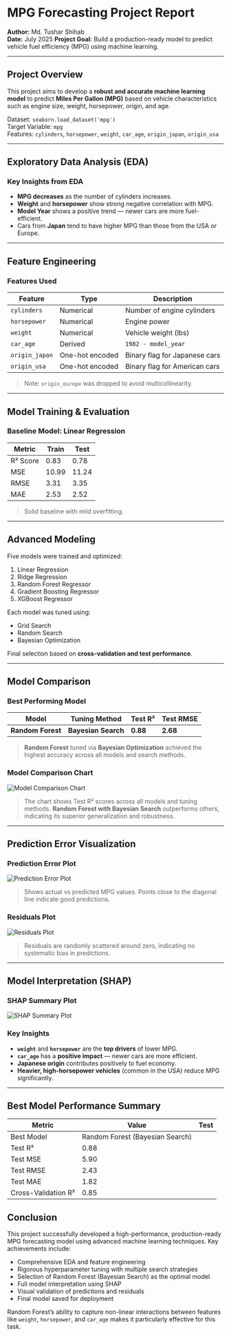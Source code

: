 # MPG Forecasting Project Report

**Author:** Md. Tushar Shihab  
**Date:** July 2025 
**Project Goal:** Build a production-ready model to predict vehicle fuel efficiency (MPG) using machine learning.

---

## Project Overview

This project aims to develop a **robust and accurate machine learning model** to predict **Miles Per Gallon (MPG)** based on vehicle characteristics such as engine size, weight, horsepower, origin, and age.


Dataset: `seaborn.load_dataset('mpg')`  
Target Variable: `mpg`  
Features: `cylinders`, `horsepower`, `weight`, `car_age`, `origin_japan`, `origin_usa`

---

## Exploratory Data Analysis (EDA)

### Key Insights from EDA

- **MPG decreases** as the number of cylinders increases.
- **Weight** and **horsepower** show strong negative correlation with MPG.
- **Model Year** shows a positive trend — newer cars are more fuel-efficient.
- Cars from **Japan** tend to have higher MPG than those from the USA or Europe.

---

## Feature Engineering

### Features Used

| Feature | Type | Description |
|--------|------|-------------|
| `cylinders` | Numerical | Number of engine cylinders |
| `horsepower` | Numerical | Engine power |
| `weight` | Numerical | Vehicle weight (lbs) |
| `car_age` | Derived | `1982 - model_year` |
| `origin_japan` | One-hot encoded | Binary flag for Japanese cars |
| `origin_usa` | One-hot encoded | Binary flag for American cars |

> Note: `origin_europe` was dropped to avoid multicollinearity.

---

## Model Training & Evaluation

### Baseline Model: Linear Regression

| Metric | Train | Test |
|--------|-------|------|
| R² Score | 0.83 | 0.78 |
| MSE | 10.99 | 11.24 |
| RMSE | 3.31 | 3.35 |
| MAE | 2.53 | 2.52 |

> Solid baseline with mild overfitting.

---

## Advanced Modeling

Five models were trained and optimized:

1. Linear Regression  
2. Ridge Regression  
3. Random Forest Regressor  
4. Gradient Boosting Regressor  
5. XGBoost Regressor  

Each model was tuned using:
- Grid Search
- Random Search
- Bayesian Optimization

Final selection based on **cross-validation and test performance**.

---

## Model Comparison

### Best Performing Model

| Model | Tuning Method | Test R² | Test RMSE |
|-------|----------------|---------|-----------|
| **Random Forest** | **Bayesian Search** | **0.88** | **2.68** |

> **Random Forest** tuned via **Bayesian Optimization** achieved the highest accuracy across all models and search methods.

### Model Comparison Chart

![Model Comparison Chart](images\modelsComparison.png)

> The chart shows Test R² scores across all models and tuning methods. **Random Forest with Bayesian Search** outperforms others, indicating its superior generalization and robustness.

---

## Prediction Error Visualization

### Prediction Error Plot

![Prediction Error Plot](images\predictionError-advanceModel.png)

> Shows actual vs predicted MPG values. Points close to the diagonal line indicate good predictions.

### Residuals Plot

![Residuals Plot](images\residualsPlot-advanceModel.png)

> Residuals are randomly scattered around zero, indicating no systematic bias in predictions.

---

## Model Interpretation (SHAP)

### SHAP Summary Plot

![SHAP Summary Plot](images\shapSummary-advanceModel.png)

### Key Insights

- **`weight`** and **`horsepower`** are the **top drivers** of lower MPG.
- **`car_age`** has a **positive impact** — newer cars are more efficient.
- **Japanese origin** contributes positively to fuel economy.
- **Heavier, high-horsepower vehicles** (common in the USA) reduce MPG significantly.

---

## Best Model Performance Summary

| Metric | Value | Test |
|--------|-------|------|
| Best Model | Random Forest (Bayesian Search) |
| Test R² | 0.88 |
| Test MSE | 5.90|
| Test RMSE | 2.43 |
| Test MAE | 1.82 |
| Cross-Validation R² | 0.85 |

## Conclusion
This project successfully developed a high-performance, production-ready MPG forecasting model using advanced machine learning techniques. Key achievements include:

- Comprehensive EDA and feature engineering
- Rigorous hyperparameter tuning with multiple search strategies
- Selection of Random Forest (Bayesian Search) as the optimal model
- Full model interpretation using SHAP
- Visual validation of predictions and residuals
- Final model saved for deployment

Random Forest’s ability to capture non-linear interactions between features like `weight`, `horsepower`, and `car_age` makes it particularly effective for this task.
